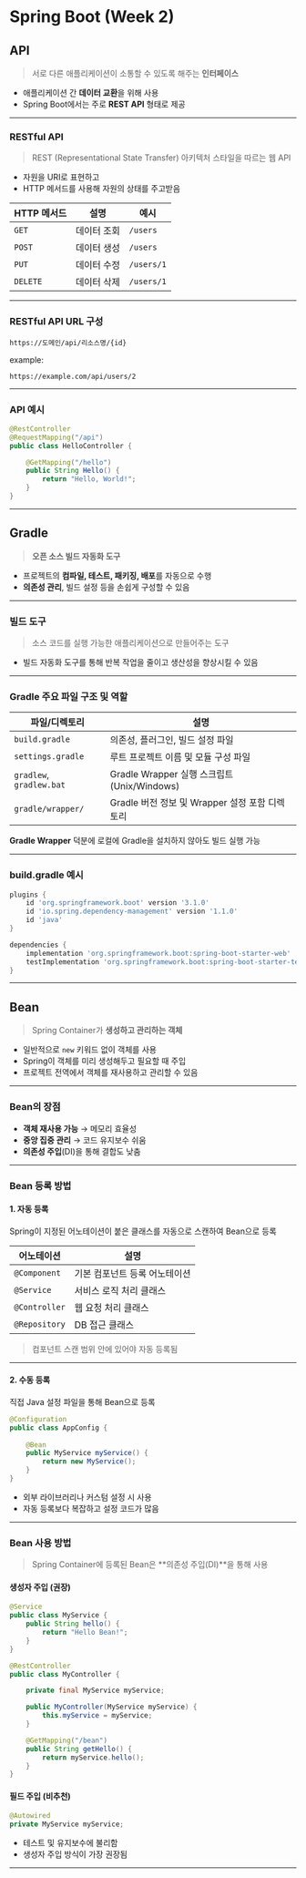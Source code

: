 # Spring Boot (Week 2)

## API

> 서로 다른 애플리케이션이 소통할 수 있도록 해주는 **인터페이스**

- 애플리케이션 간 **데이터 교환**을 위해 사용
- Spring Boot에서는 주로 **REST API** 형태로 제공

---

### RESTful API
> REST (Representational State Transfer) 아키텍처 스타일을 따르는 웹 API

- 자원을 URI로 표현하고
- HTTP 메서드를 사용해 자원의 상태를 주고받음

| HTTP 메서드 | 설명 | 예시 |
|-------------|------|------|
| `GET` | 데이터 조회 | `/users` |
| `POST` | 데이터 생성 | `/users` |
| `PUT` | 데이터 수정 | `/users/1` |
| `DELETE` | 데이터 삭제 | `/users/1` |

---

### RESTful API URL 구성

```plaintext
https://도메인/api/리소스명/{id}
```

example:
```plaintext
https://example.com/api/users/2
```

---

### API 예시

```java
@RestController
@RequestMapping("/api")
public class HelloController {

    @GetMapping("/hello")
    public String Hello() {
        return "Hello, World!";
    }
}
```

---

## Gradle

> **오픈 소스 빌드 자동화 도구**

- 프로젝트의 **컴파일, 테스트, 패키징, 배포**를 자동으로 수행
- **의존성 관리**, 빌드 설정 등을 손쉽게 구성할 수 있음

---

### 빌드 도구
> 소스 코드를 실행 가능한 애플리케이션으로 만들어주는 도구

- 빌드 자동화 도구를 통해 반복 작업을 줄이고 생산성을 향상시킬 수 있음

---

### Gradle 주요 파일 구조 및 역할

| 파일/디렉토리 | 설명 |
|---------------|------|
| `build.gradle` | 의존성, 플러그인, 빌드 설정 파일 |
| `settings.gradle` | 루트 프로젝트 이름 및 모듈 구성 파일 |
| `gradlew`, `gradlew.bat` | Gradle Wrapper 실행 스크립트 (Unix/Windows) |
| `gradle/wrapper/` | Gradle 버전 정보 및 Wrapper 설정 포함 디렉토리 |

**Gradle Wrapper** 덕분에 로컬에 Gradle을 설치하지 않아도 빌드 실행 가능

---

### build.gradle 예시

```groovy
plugins {
    id 'org.springframework.boot' version '3.1.0'
    id 'io.spring.dependency-management' version '1.1.0'
    id 'java'
}

dependencies {
    implementation 'org.springframework.boot:spring-boot-starter-web'
    testImplementation 'org.springframework.boot:spring-boot-starter-test'
}
```

---

## Bean

> Spring Container가 **생성하고 관리하는 객체**

- 일반적으로 `new` 키워드 없이 객체를 사용
- Spring이 객체를 미리 생성해두고 필요할 때 주입
- 프로젝트 전역에서 객체를 재사용하고 관리할 수 있음

---

### Bean의 장점

- **객체 재사용 가능** → 메모리 효율성
- **중앙 집중 관리** → 코드 유지보수 쉬움
- **의존성 주입**(DI)을 통해 결합도 낮춤

---

### Bean 등록 방법

#### 1. 자동 등록

Spring이 지정된 어노테이션이 붙은 클래스를 자동으로 스캔하여 Bean으로 등록

| 어노테이션 | 설명 |
|------------|------|
| `@Component` | 기본 컴포넌트 등록 어노테이션 |
| `@Service` | 서비스 로직 처리 클래스 |
| `@Controller` | 웹 요청 처리 클래스 |
| `@Repository` | DB 접근 클래스 |

> 컴포넌트 스캔 범위 안에 있어야 자동 등록됨

---

#### 2. 수동 등록

직접 Java 설정 파일을 통해 Bean으로 등록

```java
@Configuration
public class AppConfig {
    
    @Bean
    public MyService myService() {
        return new MyService();
    }
}
```

- 외부 라이브러리나 커스텀 설정 시 사용
- 자동 등록보다 복잡하고 설정 코드가 많음

---

### Bean 사용 방법

> Spring Container에 등록된 Bean은 **의존성 주입(DI)**을 통해 사용

#### 생성자 주입 (권장)

```java
@Service
public class MyService {
    public String hello() {
        return "Hello Bean!";
    }
}

@RestController
public class MyController {

    private final MyService myService;

    public MyController(MyService myService) {
        this.myService = myService;
    }

    @GetMapping("/bean")
    public String getHello() {
        return myService.hello();
    }
}
```

#### 필드 주입 (비추천)

```java
@Autowired
private MyService myService;
```

- 테스트 및 유지보수에 불리함
- 생성자 주입 방식이 가장 권장됨

---
